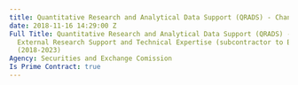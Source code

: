 ```yaml
---
title: Quantitative Research and Analytical Data Support (QRADS) - Channel 1
date: 2018-11-16 14:29:00 Z
Full Title: Quantitative Research and Analytical Data Support (QRADS) - Channel 1,
  External Research Support and Technical Expertise (subcontractor to Barquin International)
  (2018-2023)
Agency: Securities and Exchange Comission
Is Prime Contract: true
---
```


